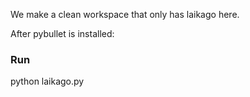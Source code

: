 We make a clean workspace that only has laikago here.

After pybullet is installed:

### Run
python laikago.py
